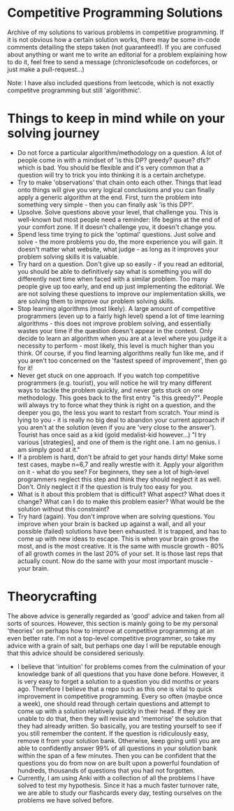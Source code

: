 # Competitive Programming Solutions
Archive of my solutions to various problems in competitive programming. If it is not obvious how a certain solution works, there may be some in-code comments detailing the steps taken (not guaranteed!). If you are confused about anything or want me to write an editorial for a problem explaining how to do it, feel free to send a message (chroniclesofcode on codeforces, or just make a pull-request...)

Note: I have also included questions from leetcode, which is not exactly competitve programming but still 'algorithmic'.

# Things to keep in mind while on your solving journey

- Do not force a particular algorithm/methodology on a question. A lot of people come in with a mindset of 'is this DP? greedy? queue? dfs?' which is bad. You should be flexible and it's very common that a question will try to trick you into thinking it is a certain archetype.
- Try to make 'observations' that chain onto each other. Things that lead onto things will give you very logical conclusions and you can finally apply a generic algorithm at the end. First, turn the problem into something very simple - then you can finally ask 'is this DP?'.
- Upsolve. Solve questions above your level, that challenge you. This is well-known but most people need a reminder: life begins at the end of your comfort zone. If it doesn't challenge you, it doesn't change you.
- Spend less time trying to pick the 'optimal' questions. Just solve and solve - the more problems you do, the more experience you will gain. It doesn't matter what website, what judge - as long as it improves your problem solving skills it is valuable.
- Try hard on a question. Don't give up so easily - if you read an editorial, you should be able to definitively say what is something you will do differently next time when faced with a similar problem. Too many people give up too early, and end up just implementing the editorial. We are not solving these questions to improve our implementation skills, we are solving them to improve our problem solving skills.
- Stop learning algorithms (most likely). A large amount of competitive programmers (even up to a fairly high level) spend a lot of time learning algorithms - this does not improve problem solving, and essentially wastes your time if the question doesn't appear in the contest. Only decide to learn an algorithm when you are at a level where you judge it a necessity to perform - most likely, this level is much higher than you think. Of course, if you find learning algorithms really fun like me, and if you aren't too concerned on the 'fastest speed of improvement', then go for it!
- Never get stuck on one approach. If you watch top competitive programmers (e.g. tourist), you will notice he will try many different ways to tackle the problem quickly, and never gets stuck on one methodology. This goes back to the first entry "is this greedy?". People will always try to force what they think is right on a question, and the deeper you go, the less you want to restart from scratch. Your mind is lying to you - it is really no big deal to abandon your current approach if you aren't at the solution (even if you are 'very close to the answer'). Tourist has once said as a kid (gold medalist-kid however...) "I try various [strategies], and one of them is the right one. I am no genius. I am simply good at it."
- If a problem is hard, don't be afraid to get your hands dirty! Make some test cases, maybe n=6,7 and really wrestle with it. Apply your algorithm on it - what do you see? For beginners, they see a lot of high-level programmers neglect this step and think they should neglect it as well. Don't. Only neglect it if the question is truly too easy for you.
- What is it about this problem that is difficult? What aspect? What does it change? What can I do to make this problem easier? What would be the solution without this constraint?
- Try hard (again). You don't improve when are solving questions. You improve when your brain is backed up against a wall, and all your possible (failed) solutions have been exhausted. It is trapped, and has to come up with new ideas to escape. This is when your brain grows the most, and is the most creative. It is the same with muscle growth - 80% of all growth comes in the last 20% of your set. It is those last reps that actually count. Now do the same with your most important muscle - your brain.

# Theorycrafting
The above advice is generally regarded as 'good' advice and taken from all sorts of sources. However, this
section is mainly going to be my personal 'theories' on perhaps how to improve at competitive programming
at an even better rate. I'm not a top-level competitive programmer, so take my advice with a grain of salt, but
perhaps one day I will be reputable enough that this advice should be considered seriously.
- I believe that 'intuition' for problems comes from the culmination of your knowledge bank of all questions
that you have done before. However, it is very easy to forget a solution to a question you did months or
years ago. Therefore I believe that a repo such as this one is vital to quick improvement in competitive
programming. Every so often (maybe once a week), one should read through certain questions and attempt to
come up with a solution relatively quickly in their head. If they are unable to do that, then they will
revise and 'memorise' the solution that they had already written. So basically, you are testing yourself
to see if you still remember the content. If the question is ridiculously easy, remove it from your solution
bank. Otherwise, keep going until you are able to confidently answer 99% of all questions in your solution bank
within the span of a few minutes. Then you can be confident that the questions you do from now on are built
upon a powerful foundation of hundreds, thousands of questions that you had not forgotten.
- Currently, I am using Anki with a collection of all the problems I have solved to test my hypothesis. Since it
has a much faster turnover rate, we are able to study our flashcards every day, testing ourselves on the problems
we have solved before.
